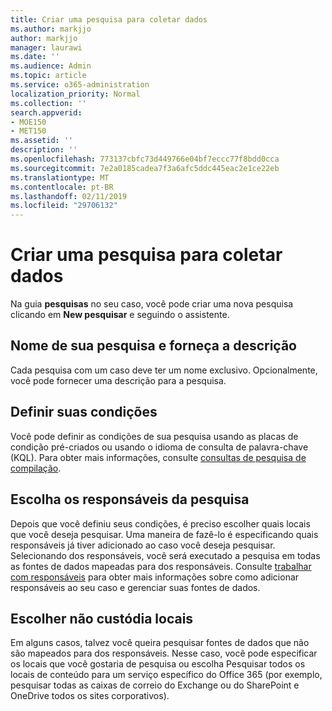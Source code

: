 ```yaml
---
title: Criar uma pesquisa para coletar dados
ms.author: markjjo
author: markjjo
manager: laurawi
ms.date: ''
ms.audience: Admin
ms.topic: article
ms.service: o365-administration
localization_priority: Normal
ms.collection: ''
search.appverid:
- MOE150
- MET150
ms.assetid: ''
description: ''
ms.openlocfilehash: 773137cbfc73d449766e04bf7eccc77f8bdd0cca
ms.sourcegitcommit: 7e2a0185cadea7f3a6afc5ddc445eac2e1ce22eb
ms.translationtype: MT
ms.contentlocale: pt-BR
ms.lasthandoff: 02/11/2019
ms.locfileid: "29706132"
---
```

# <a name="create-a-search-to-collect-data"></a>Criar uma pesquisa para coletar dados

Na guia **pesquisas** no seu caso, você pode criar uma nova pesquisa clicando em **New pesquisar** e seguindo o assistente.

## <a name="name-your-search-and-give-description"></a>Nome de sua pesquisa e forneça a descrição

Cada pesquisa com um caso deve ter um nome exclusivo. Opcionalmente, você pode fornecer uma descrição para a pesquisa. 

## <a name="define-your-conditions"></a>Definir suas condições

Você pode definir as condições de sua pesquisa usando as placas de condição pré-criados ou usando o idioma de consulta de palavra-chave (KQL). Para obter mais informações, consulte [consultas de pesquisa de compilação](building-search-queries.md).

## <a name="choose-the-custodians-to-search-from"></a>Escolha os responsáveis da pesquisa

Depois que você definiu seus condições, é preciso escolher quais locais que você deseja pesquisar. Uma maneira de fazê-lo é especificando quais responsáveis já tiver adicionado ao caso você deseja pesquisar. Selecionando dos responsáveis, você será executado a pesquisa em todas as fontes de dados mapeadas para dos responsáveis. Consulte [trabalhar com responsáveis](managing-custodians.md) para obter mais informações sobre como adicionar responsáveis ao seu caso e gerenciar suas fontes de dados.

## <a name="choose-non-custodial-locations"></a>Escolher não custódia locais

Em alguns casos, talvez você queira pesquisar fontes de dados que não são mapeados para dos responsáveis. Nesse caso, você pode especificar os locais que você gostaria de pesquisa ou escolha Pesquisar todos os locais de conteúdo para um serviço específico do Office 365 (por exemplo, pesquisar todas as caixas de correio do Exchange ou do SharePoint e OneDrive todos os sites corporativos).
